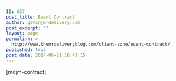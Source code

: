 ```yaml
---
ID: 637
post_title: Event Contract
author: gavin@mrdelivery.com
post_excerpt: ""
layout: page
permalink: >
  http://www.themrdeliveryblog.com/client-zone/event-contract/
published: true
post_date: 2017-06-21 16:41:15
---
```

[mdjm-contract]